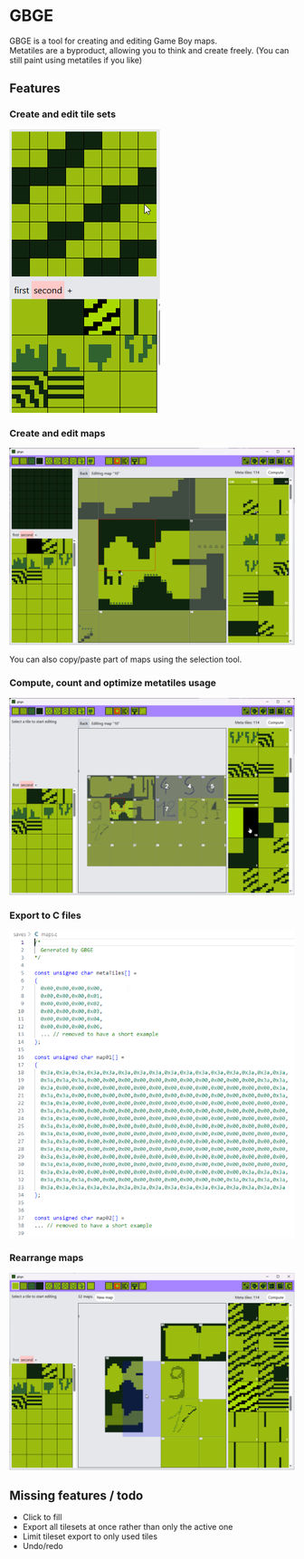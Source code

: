 # GBGE

GBGE is a tool for creating and editing Game Boy maps.  
Metatiles are a byproduct, allowing you to think and create freely. (You can still paint using metatiles if you like)

## Features

### Create and edit tile sets

![draw tiles](./doc/draw-tile.png)

### Create and edit maps

![draw map](./doc/draw-map.png)

You can also copy/paste part of maps using the selection tool.

### Compute, count and optimize metatiles usage

![optimize metatiles](./doc/optimize-metatiles.png)

### Export to C files

![export to C files](./doc/c-export.png)

### Rearrange maps

![rearrange maps](./doc/rearrange-maps.png)

## Missing features / todo

- Click to fill
- Export all tilesets at once rather than only the active one
- Limit tileset export to only used tiles
- Undo/redo
